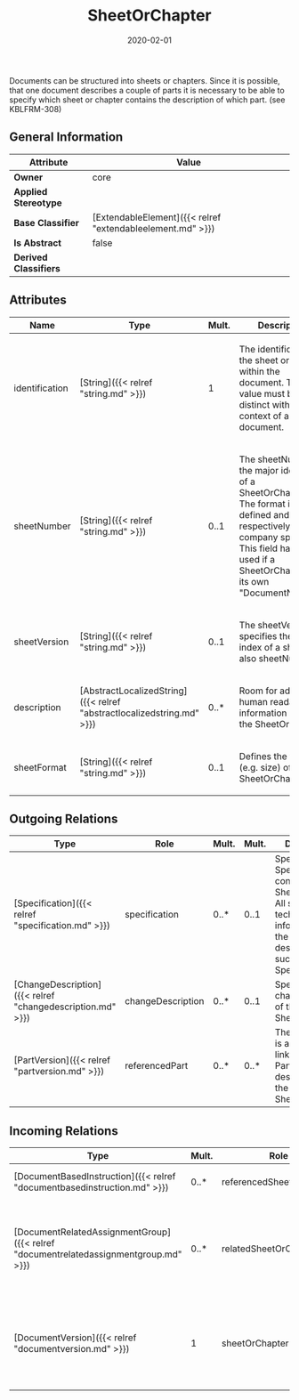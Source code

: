 ﻿---
title: SheetOrChapter
toc: false
type: specs
date: "2020-02-01"
draft: false
specification: VEC
version: 1.2.0
documentType: "Recommendation"
elementType: Class
classes:
  - SheetOrChapter
menu_name: vec-1.2.0
---
<p> Documents can be structured into sheets or chapters. Since it is possible, that one document describes a couple of parts it is necessary to be able to specify which sheet or chapter contains the description of which part. (see KBLFRM-308)      </p>

## General Information

| Attribute               | Value |
|-------------------------|-------|
| **Owner**               | core |
| **Applied Stereotype**  |   |
| **Base Classifier**     | [ExtendableElement]({{< relref "extendableelement.md" >}})<br/>  |
| **Is Abstract**         | false |
| **Derived Classifiers** |   |

## Attributes
|  Name  |  Type  |  Mult.  |  Description  |  Owning Classifier  |
|--------|--------|---------|---------------|--------------|
|identification | [String]({{< relref "string.md" >}}) | 1 | <p>The identification of the sheet or chapter within the document. This value must be distinct within the context of a document.  </p> | [SheetOrChapter]({{< relref "sheetorchapter.md" >}}) |
|sheetNumber | [String]({{< relref "string.md" >}}) | 0..1 | <p> The sheetNumber is the major identifier of a SheetOrChapter. The format is user defined and respectively company specific. This field has to be used if a SheetOrChapter has its own &quot;DocumentNumber&quot;.      </p> | [SheetOrChapter]({{< relref "sheetorchapter.md" >}}) |
|sheetVersion | [String]({{< relref "string.md" >}}) | 0..1 | <p> The sheetVersion specifies the version index of a sheet (see also sheetNumber)      </p> | [SheetOrChapter]({{< relref "sheetorchapter.md" >}}) |
|description | [AbstractLocalizedString]({{< relref "abstractlocalizedstring.md" >}}) | 0..* | <p> Room for additional, human readable information about the SheetOrChapter.      </p> | [SheetOrChapter]({{< relref "sheetorchapter.md" >}}) |
|sheetFormat | [String]({{< relref "string.md" >}}) | 0..1 | <p> Defines the format (e.g. size)&#160;of the SheetOrChapter.      </p> | [SheetOrChapter]({{< relref "sheetorchapter.md" >}}) |

## Outgoing Relations
|    Type  |   Role   |   Mult.   |   Mult.   |   Description   |
|----------|----------|-----------|-----------|-----------------|
| [Specification]({{< relref "specification.md" >}}) | specification | 0..* | 0..1 | Specifies the Specifications contained in the SheetOrChapter. All structured, technical information in the VEC is described by such Specifications. |
| [ChangeDescription]({{< relref "changedescription.md" >}}) | changeDescription | 0..* | 0..1 | Specifies the change history of the SheetOrChapter. |
| [PartVersion]({{< relref "partversion.md" >}}) | referencedPart | 0..* | 0..* | The association is an informative link which PartVersions are described by the SheetOrChapter. |
##  Incoming Relations
|    Type  |   Mult.  |   Role    |   Mult.   |   Description  |
|----------|----------|-----------|-----------|----------------|
| [DocumentBasedInstruction]({{< relref "documentbasedinstruction.md" >}}) | 0..* | referencedSheetOrChapter | 0..1 | References the SheetOrChapter that is used as an Instruction. |
| [DocumentRelatedAssignmentGroup]({{< relref "documentrelatedassignmentgroup.md" >}}) | 0..* | relatedSheetOrChapter | 0..1 | <p> Allows a more specific relationship to a <i>SheetOrChapter</i> within the <i>relatedDocumentVersion.</i>      </p>      <p> <i>&#160;</i>      </p> |
| [DocumentVersion]({{< relref "documentversion.md" >}}) | 1 | sheetOrChapter | 0..* | Specifies SheetOrChapters defined in this DocumentVersion. These are especially useful if the DocumentVersion represents an external reference. |
